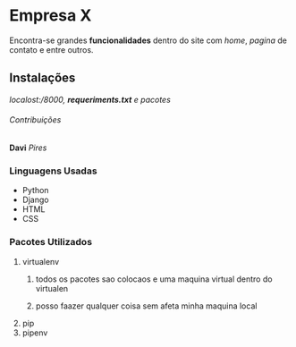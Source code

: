 # Empresa X

Encontra-se grandes **funcionalidades** dentro do site com *home*, *pagina* de contato e entre outros.

## Instalações

_localost:/8000, **requeriments.txt** e pacotes_

###### Contribuições 

__Davi__ _Pires_

### Linguagens Usadas

* Python
* Django
* HTML
* CSS

### Pacotes Utilizados

1. virtualenv
    1. todos os pacotes sao colocaos e uma maquina virtual dentro do virtualen

    2. posso faazer qualquer coisa sem afeta minha maquina local
2. pip
3. pipenv